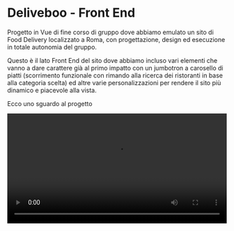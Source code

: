 # Deliveboo - Front End

Progetto in Vue di fine corso di gruppo dove abbiamo emulato un sito di Food
Delivery localizzato a Roma, con progettazione, design ed esecuzione in totale
autonomia del gruppo.

Questo è il lato Front End del sito dove abbiamo incluso vari elementi che vanno
a dare carattere già al primo impatto con un jumbotron a carosello di piatti
(scorrimento funzionale con rimando alla ricerca dei ristoranti in base alla
categoria scelta) ed altre varie personalizzazioni per rendere il sito più
dinamico e piacevole alla vista.

Ecco uno sguardo al progetto

<video controls src="frontend.mp4" title="Title" width=100%></video>
